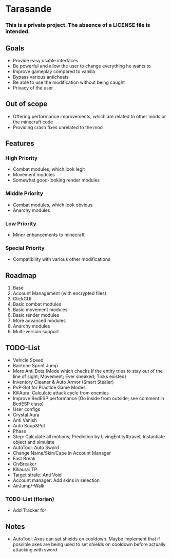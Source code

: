# Tarasande
### This is a private project. The absence of a LICENSE file is intended.

## Goals
- Provide easy usable interfaces
- Be powerful and allow the user to change everything he wants to
- Improve gameplay compared to vanilla
- Bypass various anticheats
- Be able to use the modification without being caught
- Privacy of the user

## Out of scope
- Offering performance improvements, which are related to other mods or the minecraft code
- Providing crash fixes unrelated to the mod

## Features
### High Priority
- Combat modules, which look legit
- Movement modules
- Somewhat good-looking render modules
### Middle Priority
- Combat modules, which look obvious
- Anarchy modules
### Low Priority
- Minor enhancements to minecraft
### Special Priority
- Compatibility with various other modifications

## Roadmap
1. Base
2. Account Management (with encrypted files)
3. ClickGUI
4. Basic combat modules
5. Basic movement modules
6. Basic render modules
7. More advanced modules
8. Anarchy modules
9. Multi-version support

## TODO-List
- Vehicle Speed
- Baritone Sprint Jump
- More Anti Bots (Mode which checks if the entity tries to stay out of the line of sight; Movement; Ever sneaked; Ticks
  existed)
- Inventory Cleaner & Auto Armor (Smart Stealer)
- PvP-Bot for Practice Game Modes
- KillAura: Calculate attack cycle from enemies
- Improve BedESP performance (Go inside from outside; see comment in BedESP class)
- User configs
- Crystal Aura
- Anti Vanish
- Auto Soup&Pot
- Phase
- Step: Calculate all motions; Prediction by LivingEntity#travel; Instantiate object and simulate
- AutoTool: Auto Sword
- Change Name/Skin/Cape in Account Manager
- Fast Break
- CivBreaker
- Killaura: TP
- Target strafe: Anti Void
- Account manager: Add skins in selection
- AirJump/-Walk

### TODO-List (florian)
- Add Tracker for 

## Notes
- AutoTool: Axes can set shields on cooldown. Maybe implement that if possible axes are being used to set shields on cooldown before actually attacking with sword

